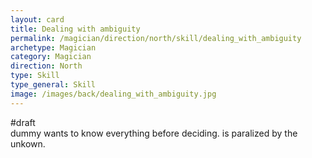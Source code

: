 ```yaml
---
layout: card
title: Dealing with ambiguity
permalink: /magician/direction/north/skill/dealing_with_ambiguity
archetype: Magician
category: Magician
direction: North
type: Skill
type_general: Skill
image: /images/back/dealing_with_ambiguity.jpg
---
```

#draft   
dummy wants to know everything before deciding. is paralized by the unkown.
